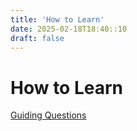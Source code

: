 ```yaml
---
title: 'How to Learn'
date: 2025-02-18T18:40::10
draft: false
---
```


# How to Learn

[Guiding Questions](How%20to%20Learn%20178ecfcbaa478026a9a3d40f8e9403d8/Guiding%20Questions%20178ecfcbaa4780cc88fbccc5e3897dcb.md)
